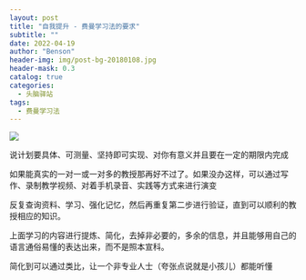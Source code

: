 ```yaml
---
layout: post
title: "自我提升 - 费曼学习法的要求"
subtitle: ""
date: 2022-04-19
author: "Benson"
header-img: img/post-bg-20180108.jpg
header-mask: 0.3
catalog: true
categories:
  - 头脑驿站
tags:
  - 费曼学习法
---
```


![](http://tc.seoipo.com/202204192027831.png)

说计划要具体、可测量、坚持即可实现、对你有意义并且要在一定的期限内完成

如果能真实的一对一或一对多的教授那再好不过了。如果没办这样，可以通过写作、录制教学视频、对着手机录音、实践等方式来进行演变

反复查询资料、学习、强化记忆，然后再重复第二步进行验证，直到可以顺利的教授相应的知识。

上面学习的内容进行提炼、简化，去掉非必要的，多余的信息，并且能够用自己的语言通俗易懂的表达出来，而不是照本宣科。

简化到可以通过类比，让一个非专业人士（夸张点说就是小孩儿）都能听懂

